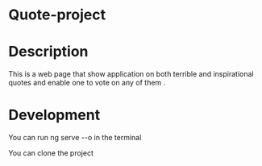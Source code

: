 # Quote-project

# Description
This is a web page that show application on both terrible and inspirational quotes and enable one to vote on any of them .
# Development
You can run ng serve --o in the terminal

You can clone the project
